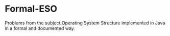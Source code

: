 # Formal-ESO
Problems from the subject Operating System Structure implemented in Java in a formal and documented way.
